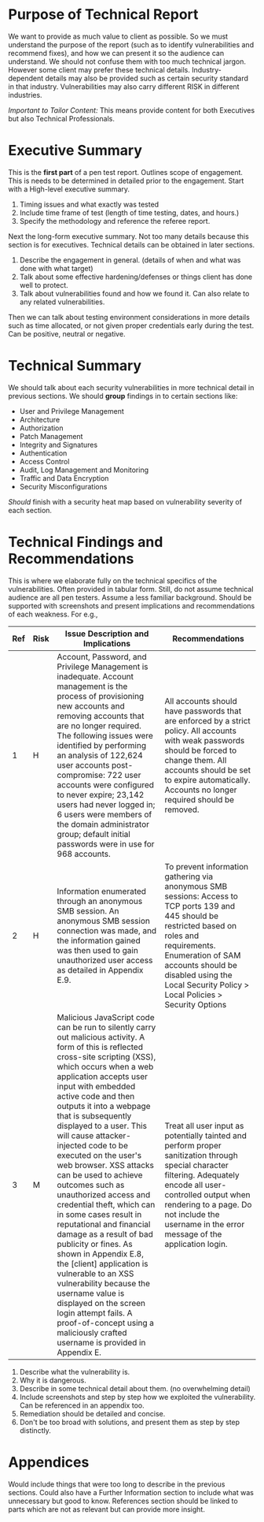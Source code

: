 # Purpose of Technical Report

We want to provide as much value to client as possible. So we must understand the purpose of the report (such as to identify vulnerabilities and recommend fixes), and how we can present it so the audience can understand. 
	We should not confuse them with too much technical jargon. However some client may prefer these technical details. Industry-dependent details may also be provided such as certain security standard in that industry. Vulnerabilities may also carry different RISK in different industries. 

*Important to Tailor Content:* This means provide content for both Executives but also Technical Professionals. 

# Executive Summary

This is the **first part** of a pen test report. Outlines scope of engagement. This is needs to be determined in detailed prior to the engagement. Start with a High-level executive summary.

1. Timing issues and what exactly was tested
2. Include time frame of test (length of time testing, dates, and hours.)
3. Specify the methodology and reference the referee report.

Next the long-form executive summary. Not too many details because this section is for executives. Technical details can be obtained in later sections.

1. Describe the engagement in general. (details of when and what was done with what target)
2. Talk about some effective hardening/defenses or things client has done well to protect.
3. Talk about vulnerabilities found and how we found it. Can also relate to any related vulnerabilities.

Then we can talk about testing environment considerations in more details such as time allocated, or not given proper credentials early during the test. Can be positive, neutral or negative. 

# Technical Summary

We should talk about each security vulnerabilities in more technical detail in previous sections. We should **group** findings in to certain sections like: 

- User and Privilege Management
- Architecture
- Authorization
- Patch Management
- Integrity and Signatures
- Authentication
- Access Control
- Audit, Log Management and Monitoring
- Traffic and Data Encryption
- Security Misconfigurations

*Should* finish with a security heat map based on vulnerability severity of each section.

# Technical Findings and Recommendations

This is where we elaborate fully on the technical specifics of the vulnerabilities. Often provided in tabular form. Still, do not assume technical audience are all pen testers. Assume a less familiar background. Should be supported with screenshots and present implications and recommendations of each weakness. For e.g.,  

|Ref|Risk|Issue Description and Implications|Recommendations|
|---|---|---|---|
|1|H|Account, Password, and Privilege Management is inadequate. Account management is the process of provisioning new accounts and removing accounts that are no longer required. The following issues were identified by performing an analysis of 122,624 user accounts post-compromise: 722 user accounts were configured to never expire; 23,142 users had never logged in; 6 users were members of the domain administrator group; default initial passwords were in use for 968 accounts.|All accounts should have passwords that are enforced by a strict policy. All accounts with weak passwords should be forced to change them. All accounts should be set to expire automatically. Accounts no longer required should be removed.|
|2|H|Information enumerated through an anonymous SMB session. An anonymous SMB session connection was made, and the information gained was then used to gain unauthorized user access as detailed in Appendix E.9.|To prevent information gathering via anonymous SMB sessions: Access to TCP ports 139 and 445 should be restricted based on roles and requirements. Enumeration of SAM accounts should be disabled using the Local Security Policy > Local Policies > Security Options|
|3|M|Malicious JavaScript code can be run to silently carry out malicious activity. A form of this is reflected cross-site scripting (XSS), which occurs when a web application accepts user input with embedded active code and then outputs it into a webpage that is subsequently displayed to a user. This will cause attacker-injected code to be executed on the user's web browser. XSS attacks can be used to achieve outcomes such as unauthorized access and credential theft, which can in some cases result in reputational and financial damage as a result of bad publicity or fines. As shown in Appendix E.8, the [client] application is vulnerable to an XSS vulnerability because the username value is displayed on the screen login attempt fails. A proof-of-concept using a maliciously crafted username is provided in Appendix E.|Treat all user input as potentially tainted and perform proper sanitization through special character filtering. Adequately encode all user-controlled output when rendering to a page. Do not include the username in the error message of the application login.|

1. Describe what the vulnerability is.
2. Why it is dangerous.
3. Describe in some technical detail about them. (no overwhelming detail)
4. Include screenshots and step by step how we exploited the vulnerability. Can be referenced in an appendix too. 
5. Remediation should be detailed and concise.
6. Don't be too broad with solutions, and present them as step by step distinctly. 

# Appendices

Would include things that were too long to describe in the previous sections. Could also have a Further Information section to include what was unnecessary but good to know. References section should be linked to parts which are not as relevant but can provide more insight. 




